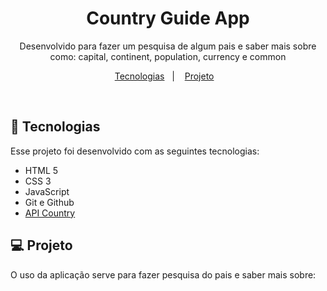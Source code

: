 <h1 align="center"> Country Guide App </h1>

<p align="center">
Desenvolvido para fazer um pesquisa de algum pais e saber mais sobre como: capital, continent, population, currency e common
</p>

<p align="center">
  <a href="#-tecnologias">Tecnologias</a>&nbsp;&nbsp;&nbsp;|&nbsp;&nbsp;&nbsp;
  <a href="#-projeto">Projeto</a>&nbsp;&nbsp;&nbsp;
</p>

<br>


## 🚀 Tecnologias

Esse projeto foi desenvolvido com as seguintes tecnologias:

- HTML 5
- CSS 3
- JavaScript
- Git e Github
- [API Country](https://restcountries.com/)

## 💻 Projeto

O uso da aplicação serve para fazer pesquisa do pais e saber mais sobre:
